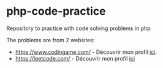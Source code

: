# php-code-practice
Repository to practice with code solving problems in php

The problems are from 2 websites:
- https://www.codingame.com/ - Découvrir mon profil [ici](https://www.codingame.com/profile/57291abe0c7c7b8ca45a60c3271fc69a5009105).
- https://leetcode.com/ - Découvrir mon profil [ici](https://leetcode.com/rapkalin/)
